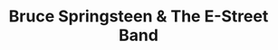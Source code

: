 ---
title: "Bruce Springsteen & The E-Street Band"
summary: "American band formed by Bruce Springsteen and some of his friends in the early 70s. Organ, piano and accordion player was replaced by after Federici died in 2008. American saxophonist, , nephew of the late , replaced him after he passed away on June 18, 2011, in Palm Beach, Florida."
image: "bruce-springsteen-the-e-street-band.jpg"
---